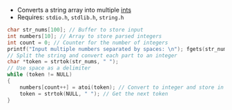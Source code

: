 - Converts a string array into multiple [ints](computer-science/docs/c/types.md)
- Requires: `stdio.h`, `stdlib.h`, `string.h`

```c
char str_nums[100]; // Buffer to store input 
int numbers[10]; // Array to store parsed integers
int count = 0; // Counter for the number of integers
printf("Input multiple numbers separated by spaces: \n"); fgets(str_nums, sizeof(str_nums), stdin);  // Read the whole line of input 
// Split the string and convert each part to an integer
char *token = strtok(str_nums, " ");
// Use space as a delimiter 
while (token != NULL)
{ 
	numbers[count++] = atoi(token); // Convert to integer and store in array 
	token = strtok(NULL, " "); // Get the next token
}
```
